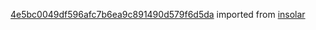 [4e5bc0049df596afc7b6ea9c891490d579f6d5da](https://github.com/insolar/insolar/commit/4e5bc0049df596afc7b6ea9c891490d579f6d5da) imported from [insolar](https://github.com/insolar/insolar)
